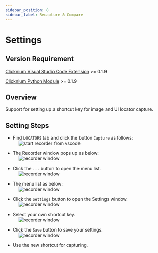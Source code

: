 ```yaml
---
sidebar_position: 8
sidebar_label: Recapture & Compare
---
```

# Settings

## Version Requirement
[Clicknium Visual Studio Code Extension](https://marketplace.visualstudio.com/items?itemName=ClickCorp.clicknium) >= 0.1.9

[Clicknium Python Module](https://pypi.org/project/clicknium/) >= 0.1.9

## Overview

Support for setting up a shortcut key for image and UI locator capture. 

## Setting Steps

- Find `LOCATORS` tab and click the button `Capture` as follows:  
&emsp; ![start recorder from vscode](../../img/start_recorder_from_vscode.png)

- The Recorder window pops up as below:  
&emsp;  ![recorder window](../../img/recorder_main.png)  

- Click the `...` button to open the menu list.  
&emsp;  ![recorder window](../../img/recorder_menu_button.png)

- The menu list as below:  
&emsp;  ![recorder window](../../img/recorder_menu_list.png)

- Click the `Settings` button to open the Settings window.  
&emsp;  ![recorder window](../../img/recorder_settings_button.png)

- Select your own shortcut key.  
&emsp;  ![recorder window](../../img/recorder_settings_selection.png)

- Click the `Save` button to save your settings.  
&emsp;  ![recorder window](../../img/recorder_settings_save.png)

- Use the new shortcut for capturing.  